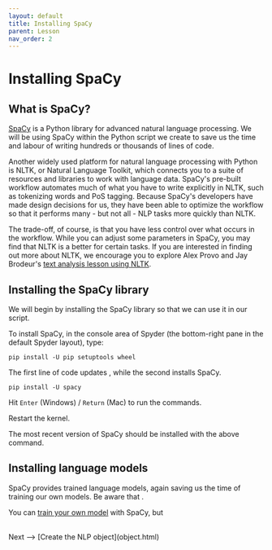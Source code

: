 ```yaml
---
layout: default
title: Installing SpaCy
parent: Lesson
nav_order: 2
---
```


# Installing SpaCy

## What is SpaCy?

[SpaCy](https://spacy.io/usage/spacy-101/) is a Python library for advanced natural language processing. We will be using SpaCy within the Python script we create to save us the time and labour of writing hundreds or thousands of lines of code. 

Another widely used platform for natural language processing with Python is NLTK, or Natural Language Toolkit, which connects you to a suite of resources and libraries to work with language data. SpaCy's pre-built workflow automates much of what you have to write explicitly in NLTK, such as tokenizing words and PoS tagging. Because SpaCy's developers have made design decisions for us, they have been able to optimize the workflow so that it performs many - but not all - NLP tasks more quickly than NLTK. 

The trade-off, of course, is that you have less control over what occurs in the workflow. While you can adjust some parameters in SpaCy, you may find that NLTK is a better for certain tasks. If you are interested in finding out more about NLTK, we encourage you to explore Alex Provo and Jay Brodeur's [text analysis lesson using NLTK](https://jasonbrodeur.github.io/dsi-text-prep/python.html#6-removing-stop-words-with-nltk--putting-it-all-together).

## Installing the SpaCy library

We will begin by installing the SpaCy library so that we can use it in our script.

To install SpaCy, in the console area of Spyder (the bottom-right pane in the default Spyder layout), type:

`pip install -U pip setuptools wheel`

The first line of code updates , while the second installs SpaCy.

`pip install -U spacy`


Hit `Enter` (Windows) / `Return` (Mac) to run the commands. 

Restart the kernel.

The most recent version of SpaCy should be installed with the above command. 

## Installing language models

SpaCy provides trained language models, again saving us the time of training our own models. Be aware that .

You can [train your own model](https://spacy.io/usage/training) with SpaCy, but 

<br />
Next --> [Create the NLP object](object.html)

